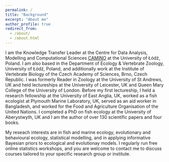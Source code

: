 ```yaml
---
permalink: /
title: "Background"
excerpt: "About me"
author_profile: true
redirect_from: 
  - /about/
  - /about.html
---
```


I am the Knowledge Transfer Leader at the Centre for Data Analysis, Modelling and Computational Sciences [CAMINO]([https://www.uni.lodz.pl/en/centre-for-data-analysis-modelling-and-computational-sciences-camino]) at the University of Łódź, Poland. I am also based in the Department of Ecology & Vertebrate Zoology, University of Łódź, Poland, and additionally work at the Institute of Vertebrate Biology of the Czech Academy of Sciences, Brno, Czech Republic. I was formerly Reader in Zoology at the University of St Andrews, UK and held lectureships at the University of Leicester, UK and Queen Mary College of the University of London. Before my first lectureship, I held a research fellowship at the University of East Anglia, UK, worked as a fish ecologist at Plymouth Marine Laboratory, UK, served as an aid worker in Bangladesh, and worked for the Food and Agriculture Organisation of the United Nations. I completed a PhD on fish ecology at the University of Aberystwyth, UK and I am the author of over 130 scientific papers and four books.

My reseach interests are in fish and marine ecology, evolutionary and behavioural ecology, statistical modelling, and in applying informative Bayesian priors to ecological and evolutionay models. I regularly run free online statistics workshops, and you are welcome to contact me to discuss courses tailored to your specific research group or institute.

